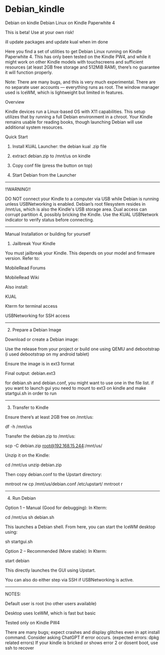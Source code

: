 # Debian_kindle
Debian on kindle
Debian Linux on Kindle Paperwhite 4

This is beta! Use at your own risk!

ill update packages and update kual when im done

Here you find a set of utilities to get Debian Linux running on Kindle Paperwhite 4. This has only been tested on the Kindle PW4, and while it might work on other Kindle models with touchscreens and sufficient resources (at least 2GB free storage and 512MiB RAM), there’s no guarantee it will function properly.

Note: There are many bugs, and this is very much experimental. There are no separate user accounts — everything runs as root. The window manager used is IceWM, which is lightweight but limited in features.

Overview

Kindle devices run a Linux-based OS with X11 capabilities. This setup utilizes that by running a full Debian environment in a chroot. Your Kindle remains usable for reading books, though launching Debian will use additional system resources.

Quick Start

1. Install KUAL Launcher: the debian kual .zip file

2. extract debian.zip to /mnt/us on kindle

3. Copy conf file (press the button on top)

4. Start Debian from the Launcher



---

!!WARNING!!

DO NOT connect your Kindle to a computer via USB while Debian is running unless USBNetworking is enabled. Debian’s root filesystem resides in /mnt/us, which is also the Kindle's USB storage area. Dual access can corrupt partition 4, possibly bricking the Kindle. Use the KUAL USBNetwork indicator to verify status before connecting.


---

Manual Installation or building for yourself

1. Jailbreak Your Kindle

You must jailbreak your Kindle. This depends on your model and firmware version. Refer to:

MobileRead Forums

MobileRead Wiki


Also install:

KUAL

Kterm for terminal access

USBNetworking for SSH access



---

2. Prepare a Debian Image

Download or create a Debian image:

Use the release from your project or build one using QEMU and debootstrap (i used debootstrap on my android tablet)

Ensure the image is in ext3 format

Final output: debian.ext3

for debian.sh and debian.conf, you might want to use one in the file list.
if you want to launch gui you need to mount to ext3 on kindle and make startgui.sh in order to run



---

3. Transfer to Kindle

Ensure there’s at least 2GB free on /mnt/us:

df -h /mnt/us

Transfer the debian.zip to /mnt/us:

scp -C debian.zip root@192.168.15.244:/mnt/us/

Unzip it on the Kindle:

cd /mnt/us
unzip debian.zip

Then copy debian.conf to the Upstart directory:

mntroot rw
cp /mnt/us/debian.conf /etc/upstart/
mntroot r


---

4. Run Debian

Option 1 – Manual (Good for debugging):
In Kterm:

cd /mnt/us
sh debian.sh

This launches a Debian shell. From here, you can start the IceWM desktop using:

sh startgui.sh

Option 2 – Recommended (More stable):
In Kterm:

start debian

This directly launches the GUI using Upstart.

You can also do either step via SSH if USBNetworking is active.


---

NOTES:

Default user is root (no other users available)

Desktop uses IceWM, which is fast but basic

Tested only on Kindle PW4

There are many bugs; expect crashes and display glitches even in apt install command. Consider asking ChatGPT if error occurs.
(expected errors: dpkg related errors)
If your kindle is bricked or shows error 2 or dosent boot, use ssh to recover
